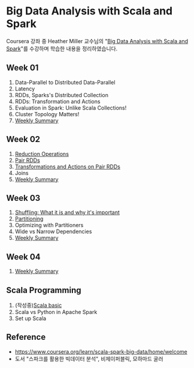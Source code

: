 # Big Data Analysis with Scala and Spark

Coursera 강좌 중 Heather Miller 교수님의 "[Big Data Analysis with Scala and Spark](https://www.coursera.org/learn/scala-spark-big-data/home/welcome)"를 수강하며 학습한 내용을 정리하였습니다.


## Week 01
1. Data-Parallel to Distributed Data-Parallel
2. Latency
3. RDDs, Sparks's Distributed Collection
4. RDDs: Transformation and Actions
5. Evaluation in Spark: Unlike Scala Collections!
6. Cluster Topology Matters!
7. [Weekly Summary](lecture/week01_summary.md)


## Week 02
1. [Reduction Operations](lecture/week02_Reduction_Operations.md)
2. [Pair RDDs](lecture/week02_Pair_RDDs.md)
3. [Transformations and Actions on Pair RDDs](lecture/week02_transformation_and_actions_on_pair_RDD.md)
4. Joins
5. [Weekly Summary](lecture/week02_summary.md)


## Week 03
1. [Shuffling: What it is and why it's important](lecture/week03_shuffling.md)
2. [Partitioning](lecture/week03_partitioning.md)
3. Optimizing with Partitioners
4. Wide vs Narrow Dependencies
5. [Weekly Summary](lecture/week03_summary.md)


## Week 04
1. [Weekly Summary](lecture/week04_summary.md)


## Scala Programming
1. (작성중)[Scala basic](scala/scala_basic.md)
2. Scala vs Python in Apache Spark
3. Set up Scala


## Reference
- https://www.coursera.org/learn/scala-spark-big-data/home/welcome
- 도서 "스파크를 활용한 빅데이터 분석", 비제이퍼블릭, 모하마드 굴러
